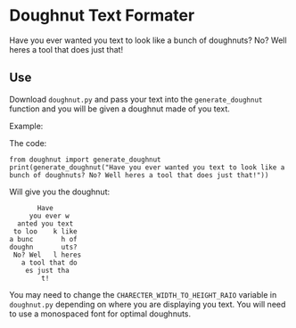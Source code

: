 # Doughnut Text Formater

Have you ever wanted you text to look like a bunch of doughnuts? No? Well heres a tool that does just that!

## Use

Download `doughnut.py` and pass your text into the `generate_doughnut` function and you will be given a doughnut made of you text.

Example:

The code:

```
from doughnut import generate_doughnut
print(generate_doughnut("Have you ever wanted you text to look like a bunch of doughnuts? No? Well heres a tool that does just that!"))
```

Will give you the doughnut:

```
       Have        
     you ever w    
  anted you text   
 to loo    k like  
a bunc       h of  
doughn       uts?  
 No? Wel   l heres 
   a tool that do  
    es just tha    
        t!  
```

You may need to change the `CHARECTER_WIDTH_TO_HEIGHT_RAIO` variable in `doughnut.py` depending on where you are displaying you text. You will need to use a monospaced font for optimal doughnuts.